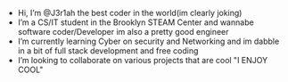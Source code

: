 -  Hi, I’m @J3r1ah the best coder in the world(im clearly joking)
- I’m a CS/IT student in the Brooklyn STEAM Center and wannabe software coder/Developer im also a pretty good engineer  
-  I’m currently learning Cyber on security and Networking and im dabble in a bit of full stack development and free coding
-  I’m looking to collaborate on various projects that are cool "I ENJOY COOL"
  

<!---
J3r1ah/J3r1ah is a ✨ special ✨ repository because its `README.md` (this file) appears on your GitHub profile.
You can click the Preview link to take a look at your changes.
--->
